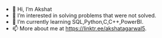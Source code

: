 - 👋 Hi, I’m Akshat
- 👀 I’m interested in solving problems that were not solved.
- 🌱 I’m currently learning SQL,Python,C,C++,PowerBI.
- 📫 More about me at https://linktr.ee/akshatagarwal5.

<!---
AKSHATNAREDI/AKSHATNAREDI is a ✨ special ✨ repository because its `README.md` (this file) appears on your GitHub profile.
You can click the Preview link to take a look at your changes.
--->
